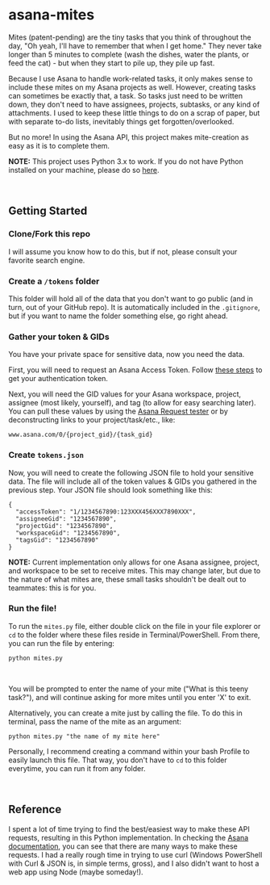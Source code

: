 # asana-mites

Mites (patent-pending) are the tiny tasks that you think of throughout the day, "Oh yeah, I'll have to remember that when I get home." They never take longer than 5 minutes to complete (wash the dishes, water the plants, or feed the cat) - but when they start to pile up, they pile up fast.

Because I use Asana to handle work-related tasks, it only makes sense to include these mites on my Asana projects as well. However, creating tasks can sometimes be exactly that, a task. So tasks just need to be written down, they don't need to have assignees, projects, subtasks, or any kind of attachments. I used to keep these little things to do on a scrap of paper, but with separate to-do lists, inevitably things get forgotten/overlooked.

But no more! In using the Asana API, this project makes mite-creation as easy as it is to complete them. 

**NOTE:** This project uses Python 3.x to work. If you do not have Python installed on your machine, please do so [here](https://www.python.org/downloads/).

<br>

## Getting Started

### Clone/Fork this repo

I will assume you know how to do this, but if not, please consult your favorite search engine.

### Create a `/tokens` folder

This folder will hold all of the data that you don't want to go public (and in turn, out of your GitHub repo). It is automatically included in the `.gitignore`, but if you want to name the folder something else, go right ahead.

### Gather your token & GIDs

You have your private space for sensitive data, now you need the data.

First, you will need to request an Asana Access Token. Follow [these steps](https://developers-legacy.asana.com/docs/personal-access-token) to get your authentication token.

Next, you will need the GID values for your Asana workspace, project, assignee (most likely, yourself), and tag (to allow for easy searching later). You can pull these values by using the [Asana Request tester](https://developers.asana.com/reference/createtask) or by deconstructing links to your project/task/etc., like:

```
www.asana.com/0/{project_gid}/{task_gid}
```

### Create `tokens.json`

Now, you will need to create the following JSON file to hold your sensitive data. The file will include all of the token values & GIDs you gathered in the previous step. Your JSON file should look something like this:

```
{
  "accessToken": "1/1234567890:123XXX456XXX7890XXX",
  "assigneeGid": "1234567890",
  "projectGid": "1234567890",
  "workspaceGid": "1234567890",
  "tagsGid": "1234567890"
}
```

**NOTE:** Current implementation only allows for one Asana assignee, project, and workspace to be set to receive mites. This may change later, but due to the nature of what mites are, these small tasks shouldn't be dealt out to teammates: this is for you.


### Run the file!

To run the `mites.py` file, either double click on the file in your file explorer or `cd` to the folder where these files reside in Terminal/PowerShell. From there, you can run the file by entering:

```
python mites.py
```

<br>

You will be prompted to enter the name of your mite ("What is this teeny task?"), and will continue asking for more mites until you enter 'X' to exit.

Alternatively, you can create a mite just by calling the file. To do this in terminal, pass the name of the mite as an argument:

```
python mites.py "the name of my mite here"
```

Personally, I recommend creating a command within your bash Profile to easily launch this file. That way, you don't have to `cd` to this folder everytime, you can run it from any folder.

<br>

## Reference

I spent a lot of time trying to find the best/easiest way to make these API requests, resulting in this Python implementation. In checking the [Asana documentation](https://developers.asana.com/reference/createtask), you can see that there are many ways to make these requests. I had a really rough time in trying to use curl (Windows PowerShell with Curl & JSON is, in simple terms, gross), and I also didn't want to host a web app using Node (maybe someday!).